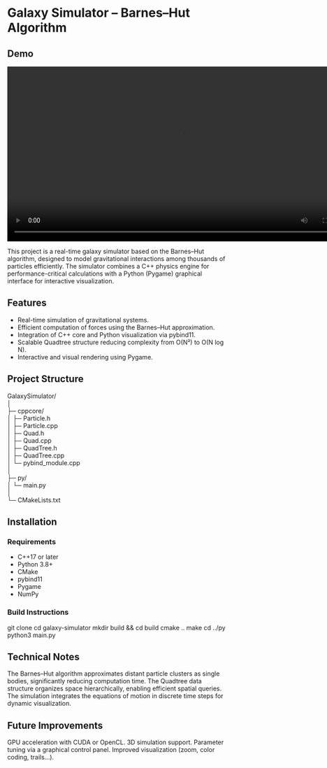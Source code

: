 # Galaxy Simulator – Barnes–Hut Algorithm
## Demo
<video width="800" controls>
  <source src="[assets/Demo.mp4](https://github.com/AminataAliouBa/Galaxy-Simulator---M1-project/blob/main/assets/Demo.mp4)" type="video/mp4">
  Your browser does not support the video tag.
</video>


This project is a real-time galaxy simulator based on the Barnes–Hut algorithm, designed to model gravitational interactions among thousands of particles efficiently.
The simulator combines a C++ physics engine for performance-critical calculations with a Python (Pygame) graphical interface for interactive visualization.

## Features
- Real-time simulation of gravitational systems.
- Efficient computation of forces using the Barnes–Hut approximation.
- Integration of C++ core and Python visualization via pybind11.
- Scalable Quadtree structure reducing complexity from O(N²) to O(N log N).
- Interactive and visual rendering using Pygame.

## Project Structure
GalaxySimulator/<br>
│<br>
├─ cppcore/<br>
│   ├─ Particle.h<br>
│   ├─ Particle.cpp<br>
│   ├─ Quad.h<br>
│   ├─ Quad.cpp<br>
│   ├─ QuadTree.h<br>
│   ├─ QuadTree.cpp<br>
│   └─ pybind_module.cpp<br>
│<br>
├─ py/<br>
│   └─ main.py<br>
│<br>
└─ CMakeLists.txt

## Installation
### Requirements
- C++17 or later
- Python 3.8+
- CMake
- pybind11
- Pygame
- NumPy

### Build Instructions
git clone 
cd galaxy-simulator
mkdir build && cd build
cmake ..
make
cd ../py
python3 main.py

## Technical Notes
The Barnes–Hut algorithm approximates distant particle clusters as single bodies, significantly reducing computation time.
The Quadtree data structure organizes space hierarchically, enabling efficient spatial queries.
The simulation integrates the equations of motion in discrete time steps for dynamic visualization.

## Future Improvements
GPU acceleration with CUDA or OpenCL.
3D simulation support.
Parameter tuning via a graphical control panel.
Improved visualization (zoom, color coding, trails...).
